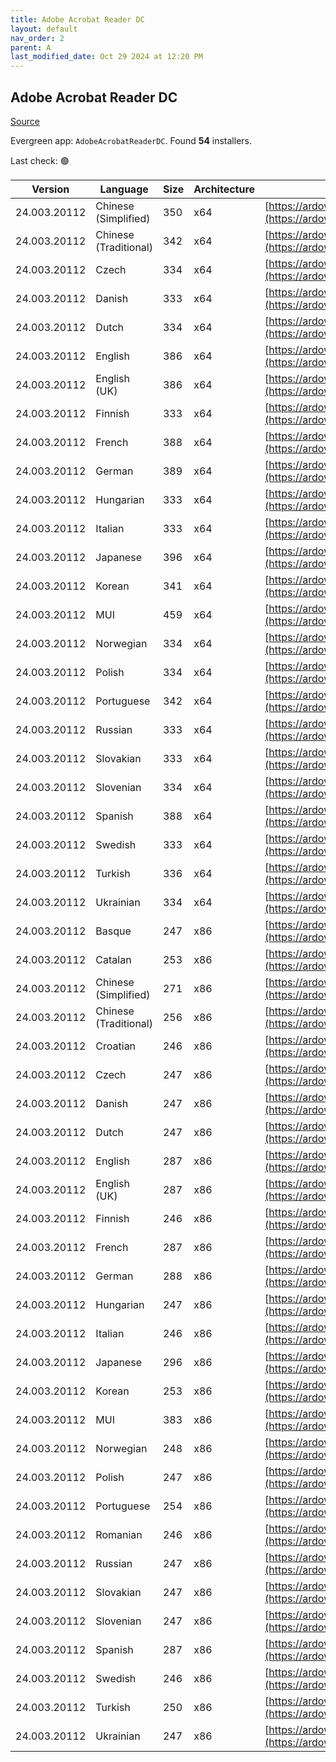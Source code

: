 ```yaml
---
title: Adobe Acrobat Reader DC
layout: default
nav_order: 2
parent: A
last_modified_date: Oct 29 2024 at 12:20 PM
---
```


## Adobe Acrobat Reader DC

[Source](https://acrobat.adobe.com/us/en/acrobat/pdf-reader.html)

Evergreen app: `AdobeAcrobatReaderDC`. Found **54** installers.

Last check: 🟢

| Version      | Language              | Size | Architecture | URI                                                                                                                                                                                                                    |
| ------------ | --------------------- | ---- | ------------ | ---------------------------------------------------------------------------------------------------------------------------------------------------------------------------------------------------------------------- |
| 24.003.20112 | Chinese (Simplified)  | 350  | x64          | [https://ardownload2.adobe.com/pub/adobe/acrobat/win/AcrobatDC/2400320112/AcroRdrDCx642400320112_zh_CN.exe](https://ardownload2.adobe.com/pub/adobe/acrobat/win/AcrobatDC/2400320112/AcroRdrDCx642400320112_zh_CN.exe) |
| 24.003.20112 | Chinese (Traditional) | 342  | x64          | [https://ardownload2.adobe.com/pub/adobe/acrobat/win/AcrobatDC/2400320112/AcroRdrDCx642400320112_zh_TW.exe](https://ardownload2.adobe.com/pub/adobe/acrobat/win/AcrobatDC/2400320112/AcroRdrDCx642400320112_zh_TW.exe) |
| 24.003.20112 | Czech                 | 334  | x64          | [https://ardownload2.adobe.com/pub/adobe/acrobat/win/AcrobatDC/2400320112/AcroRdrDCx642400320112_cs_CZ.exe](https://ardownload2.adobe.com/pub/adobe/acrobat/win/AcrobatDC/2400320112/AcroRdrDCx642400320112_cs_CZ.exe) |
| 24.003.20112 | Danish                | 333  | x64          | [https://ardownload2.adobe.com/pub/adobe/acrobat/win/AcrobatDC/2400320112/AcroRdrDCx642400320112_da_DK.exe](https://ardownload2.adobe.com/pub/adobe/acrobat/win/AcrobatDC/2400320112/AcroRdrDCx642400320112_da_DK.exe) |
| 24.003.20112 | Dutch                 | 334  | x64          | [https://ardownload2.adobe.com/pub/adobe/acrobat/win/AcrobatDC/2400320112/AcroRdrDCx642400320112_nl_NL.exe](https://ardownload2.adobe.com/pub/adobe/acrobat/win/AcrobatDC/2400320112/AcroRdrDCx642400320112_nl_NL.exe) |
| 24.003.20112 | English               | 386  | x64          | [https://ardownload2.adobe.com/pub/adobe/acrobat/win/AcrobatDC/2400320112/AcroRdrDCx642400320112_en_US.exe](https://ardownload2.adobe.com/pub/adobe/acrobat/win/AcrobatDC/2400320112/AcroRdrDCx642400320112_en_US.exe) |
| 24.003.20112 | English (UK)          | 386  | x64          | [https://ardownload2.adobe.com/pub/adobe/acrobat/win/AcrobatDC/2400320112/AcroRdrDCx642400320112_en_US.exe](https://ardownload2.adobe.com/pub/adobe/acrobat/win/AcrobatDC/2400320112/AcroRdrDCx642400320112_en_US.exe) |
| 24.003.20112 | Finnish               | 333  | x64          | [https://ardownload2.adobe.com/pub/adobe/acrobat/win/AcrobatDC/2400320112/AcroRdrDCx642400320112_fi_FI.exe](https://ardownload2.adobe.com/pub/adobe/acrobat/win/AcrobatDC/2400320112/AcroRdrDCx642400320112_fi_FI.exe) |
| 24.003.20112 | French                | 388  | x64          | [https://ardownload2.adobe.com/pub/adobe/acrobat/win/AcrobatDC/2400320112/AcroRdrDCx642400320112_fr_FR.exe](https://ardownload2.adobe.com/pub/adobe/acrobat/win/AcrobatDC/2400320112/AcroRdrDCx642400320112_fr_FR.exe) |
| 24.003.20112 | German                | 389  | x64          | [https://ardownload2.adobe.com/pub/adobe/acrobat/win/AcrobatDC/2400320112/AcroRdrDCx642400320112_de_DE.exe](https://ardownload2.adobe.com/pub/adobe/acrobat/win/AcrobatDC/2400320112/AcroRdrDCx642400320112_de_DE.exe) |
| 24.003.20112 | Hungarian             | 333  | x64          | [https://ardownload2.adobe.com/pub/adobe/acrobat/win/AcrobatDC/2400320112/AcroRdrDCx642400320112_hu_HU.exe](https://ardownload2.adobe.com/pub/adobe/acrobat/win/AcrobatDC/2400320112/AcroRdrDCx642400320112_hu_HU.exe) |
| 24.003.20112 | Italian               | 333  | x64          | [https://ardownload2.adobe.com/pub/adobe/acrobat/win/AcrobatDC/2400320112/AcroRdrDCx642400320112_it_IT.exe](https://ardownload2.adobe.com/pub/adobe/acrobat/win/AcrobatDC/2400320112/AcroRdrDCx642400320112_it_IT.exe) |
| 24.003.20112 | Japanese              | 396  | x64          | [https://ardownload2.adobe.com/pub/adobe/acrobat/win/AcrobatDC/2400320112/AcroRdrDCx642400320112_ja_JP.exe](https://ardownload2.adobe.com/pub/adobe/acrobat/win/AcrobatDC/2400320112/AcroRdrDCx642400320112_ja_JP.exe) |
| 24.003.20112 | Korean                | 341  | x64          | [https://ardownload2.adobe.com/pub/adobe/acrobat/win/AcrobatDC/2400320112/AcroRdrDCx642400320112_ko_KR.exe](https://ardownload2.adobe.com/pub/adobe/acrobat/win/AcrobatDC/2400320112/AcroRdrDCx642400320112_ko_KR.exe) |
| 24.003.20112 | MUI                   | 459  | x64          | [https://ardownload2.adobe.com/pub/adobe/acrobat/win/AcrobatDC/2400320112/AcroRdrDCx642400320112_MUI.exe](https://ardownload2.adobe.com/pub/adobe/acrobat/win/AcrobatDC/2400320112/AcroRdrDCx642400320112_MUI.exe)     |
| 24.003.20112 | Norwegian             | 334  | x64          | [https://ardownload2.adobe.com/pub/adobe/acrobat/win/AcrobatDC/2400320112/AcroRdrDCx642400320112_nb_NO.exe](https://ardownload2.adobe.com/pub/adobe/acrobat/win/AcrobatDC/2400320112/AcroRdrDCx642400320112_nb_NO.exe) |
| 24.003.20112 | Polish                | 334  | x64          | [https://ardownload2.adobe.com/pub/adobe/acrobat/win/AcrobatDC/2400320112/AcroRdrDCx642400320112_pl_PL.exe](https://ardownload2.adobe.com/pub/adobe/acrobat/win/AcrobatDC/2400320112/AcroRdrDCx642400320112_pl_PL.exe) |
| 24.003.20112 | Portuguese            | 342  | x64          | [https://ardownload2.adobe.com/pub/adobe/acrobat/win/AcrobatDC/2400320112/AcroRdrDCx642400320112_pt_BR.exe](https://ardownload2.adobe.com/pub/adobe/acrobat/win/AcrobatDC/2400320112/AcroRdrDCx642400320112_pt_BR.exe) |
| 24.003.20112 | Russian               | 333  | x64          | [https://ardownload2.adobe.com/pub/adobe/acrobat/win/AcrobatDC/2400320112/AcroRdrDCx642400320112_ru_RU.exe](https://ardownload2.adobe.com/pub/adobe/acrobat/win/AcrobatDC/2400320112/AcroRdrDCx642400320112_ru_RU.exe) |
| 24.003.20112 | Slovakian             | 333  | x64          | [https://ardownload2.adobe.com/pub/adobe/acrobat/win/AcrobatDC/2400320112/AcroRdrDCx642400320112_sk_SK.exe](https://ardownload2.adobe.com/pub/adobe/acrobat/win/AcrobatDC/2400320112/AcroRdrDCx642400320112_sk_SK.exe) |
| 24.003.20112 | Slovenian             | 334  | x64          | [https://ardownload2.adobe.com/pub/adobe/acrobat/win/AcrobatDC/2400320112/AcroRdrDCx642400320112_sl_SI.exe](https://ardownload2.adobe.com/pub/adobe/acrobat/win/AcrobatDC/2400320112/AcroRdrDCx642400320112_sl_SI.exe) |
| 24.003.20112 | Spanish               | 388  | x64          | [https://ardownload2.adobe.com/pub/adobe/acrobat/win/AcrobatDC/2400320112/AcroRdrDCx642400320112_es_ES.exe](https://ardownload2.adobe.com/pub/adobe/acrobat/win/AcrobatDC/2400320112/AcroRdrDCx642400320112_es_ES.exe) |
| 24.003.20112 | Swedish               | 333  | x64          | [https://ardownload2.adobe.com/pub/adobe/acrobat/win/AcrobatDC/2400320112/AcroRdrDCx642400320112_sv_SE.exe](https://ardownload2.adobe.com/pub/adobe/acrobat/win/AcrobatDC/2400320112/AcroRdrDCx642400320112_sv_SE.exe) |
| 24.003.20112 | Turkish               | 336  | x64          | [https://ardownload2.adobe.com/pub/adobe/acrobat/win/AcrobatDC/2400320112/AcroRdrDCx642400320112_tr_TR.exe](https://ardownload2.adobe.com/pub/adobe/acrobat/win/AcrobatDC/2400320112/AcroRdrDCx642400320112_tr_TR.exe) |
| 24.003.20112 | Ukrainian             | 334  | x64          | [https://ardownload2.adobe.com/pub/adobe/acrobat/win/AcrobatDC/2400320112/AcroRdrDCx642400320112_uk_UA.exe](https://ardownload2.adobe.com/pub/adobe/acrobat/win/AcrobatDC/2400320112/AcroRdrDCx642400320112_uk_UA.exe) |
| 24.003.20112 | Basque                | 247  | x86          | [https://ardownload2.adobe.com/pub/adobe/reader/win/AcrobatDC/2400320112/AcroRdrDC2400320112_eu_ES.exe](https://ardownload2.adobe.com/pub/adobe/reader/win/AcrobatDC/2400320112/AcroRdrDC2400320112_eu_ES.exe)         |
| 24.003.20112 | Catalan               | 253  | x86          | [https://ardownload2.adobe.com/pub/adobe/reader/win/AcrobatDC/2400320112/AcroRdrDC2400320112_ca_ES.exe](https://ardownload2.adobe.com/pub/adobe/reader/win/AcrobatDC/2400320112/AcroRdrDC2400320112_ca_ES.exe)         |
| 24.003.20112 | Chinese (Simplified)  | 271  | x86          | [https://ardownload2.adobe.com/pub/adobe/reader/win/AcrobatDC/2400320112/AcroRdrDC2400320112_zh_CN.exe](https://ardownload2.adobe.com/pub/adobe/reader/win/AcrobatDC/2400320112/AcroRdrDC2400320112_zh_CN.exe)         |
| 24.003.20112 | Chinese (Traditional) | 256  | x86          | [https://ardownload2.adobe.com/pub/adobe/reader/win/AcrobatDC/2400320112/AcroRdrDC2400320112_zh_TW.exe](https://ardownload2.adobe.com/pub/adobe/reader/win/AcrobatDC/2400320112/AcroRdrDC2400320112_zh_TW.exe)         |
| 24.003.20112 | Croatian              | 246  | x86          | [https://ardownload2.adobe.com/pub/adobe/reader/win/AcrobatDC/2400320112/AcroRdrDC2400320112_hr_HR.exe](https://ardownload2.adobe.com/pub/adobe/reader/win/AcrobatDC/2400320112/AcroRdrDC2400320112_hr_HR.exe)         |
| 24.003.20112 | Czech                 | 247  | x86          | [https://ardownload2.adobe.com/pub/adobe/reader/win/AcrobatDC/2400320112/AcroRdrDC2400320112_cs_CZ.exe](https://ardownload2.adobe.com/pub/adobe/reader/win/AcrobatDC/2400320112/AcroRdrDC2400320112_cs_CZ.exe)         |
| 24.003.20112 | Danish                | 247  | x86          | [https://ardownload2.adobe.com/pub/adobe/reader/win/AcrobatDC/2400320112/AcroRdrDC2400320112_da_DK.exe](https://ardownload2.adobe.com/pub/adobe/reader/win/AcrobatDC/2400320112/AcroRdrDC2400320112_da_DK.exe)         |
| 24.003.20112 | Dutch                 | 247  | x86          | [https://ardownload2.adobe.com/pub/adobe/reader/win/AcrobatDC/2400320112/AcroRdrDC2400320112_nl_NL.exe](https://ardownload2.adobe.com/pub/adobe/reader/win/AcrobatDC/2400320112/AcroRdrDC2400320112_nl_NL.exe)         |
| 24.003.20112 | English               | 287  | x86          | [https://ardownload2.adobe.com/pub/adobe/reader/win/AcrobatDC/2400320112/AcroRdrDC2400320112_en_US.exe](https://ardownload2.adobe.com/pub/adobe/reader/win/AcrobatDC/2400320112/AcroRdrDC2400320112_en_US.exe)         |
| 24.003.20112 | English (UK)          | 287  | x86          | [https://ardownload2.adobe.com/pub/adobe/reader/win/AcrobatDC/2400320112/AcroRdrDC2400320112_en_US.exe](https://ardownload2.adobe.com/pub/adobe/reader/win/AcrobatDC/2400320112/AcroRdrDC2400320112_en_US.exe)         |
| 24.003.20112 | Finnish               | 246  | x86          | [https://ardownload2.adobe.com/pub/adobe/reader/win/AcrobatDC/2400320112/AcroRdrDC2400320112_fi_FI.exe](https://ardownload2.adobe.com/pub/adobe/reader/win/AcrobatDC/2400320112/AcroRdrDC2400320112_fi_FI.exe)         |
| 24.003.20112 | French                | 287  | x86          | [https://ardownload2.adobe.com/pub/adobe/reader/win/AcrobatDC/2400320112/AcroRdrDC2400320112_fr_FR.exe](https://ardownload2.adobe.com/pub/adobe/reader/win/AcrobatDC/2400320112/AcroRdrDC2400320112_fr_FR.exe)         |
| 24.003.20112 | German                | 288  | x86          | [https://ardownload2.adobe.com/pub/adobe/reader/win/AcrobatDC/2400320112/AcroRdrDC2400320112_de_DE.exe](https://ardownload2.adobe.com/pub/adobe/reader/win/AcrobatDC/2400320112/AcroRdrDC2400320112_de_DE.exe)         |
| 24.003.20112 | Hungarian             | 247  | x86          | [https://ardownload2.adobe.com/pub/adobe/reader/win/AcrobatDC/2400320112/AcroRdrDC2400320112_hu_HU.exe](https://ardownload2.adobe.com/pub/adobe/reader/win/AcrobatDC/2400320112/AcroRdrDC2400320112_hu_HU.exe)         |
| 24.003.20112 | Italian               | 246  | x86          | [https://ardownload2.adobe.com/pub/adobe/reader/win/AcrobatDC/2400320112/AcroRdrDC2400320112_it_IT.exe](https://ardownload2.adobe.com/pub/adobe/reader/win/AcrobatDC/2400320112/AcroRdrDC2400320112_it_IT.exe)         |
| 24.003.20112 | Japanese              | 296  | x86          | [https://ardownload2.adobe.com/pub/adobe/reader/win/AcrobatDC/2400320112/AcroRdrDC2400320112_ja_JP.exe](https://ardownload2.adobe.com/pub/adobe/reader/win/AcrobatDC/2400320112/AcroRdrDC2400320112_ja_JP.exe)         |
| 24.003.20112 | Korean                | 253  | x86          | [https://ardownload2.adobe.com/pub/adobe/reader/win/AcrobatDC/2400320112/AcroRdrDC2400320112_ko_KR.exe](https://ardownload2.adobe.com/pub/adobe/reader/win/AcrobatDC/2400320112/AcroRdrDC2400320112_ko_KR.exe)         |
| 24.003.20112 | MUI                   | 383  | x86          | [https://ardownload2.adobe.com/pub/adobe/reader/win/AcrobatDC/2400320112/AcroRdrDC2400320112_MUI.exe](https://ardownload2.adobe.com/pub/adobe/reader/win/AcrobatDC/2400320112/AcroRdrDC2400320112_MUI.exe)             |
| 24.003.20112 | Norwegian             | 248  | x86          | [https://ardownload2.adobe.com/pub/adobe/reader/win/AcrobatDC/2400320112/AcroRdrDC2400320112_nb_NO.exe](https://ardownload2.adobe.com/pub/adobe/reader/win/AcrobatDC/2400320112/AcroRdrDC2400320112_nb_NO.exe)         |
| 24.003.20112 | Polish                | 247  | x86          | [https://ardownload2.adobe.com/pub/adobe/reader/win/AcrobatDC/2400320112/AcroRdrDC2400320112_pl_PL.exe](https://ardownload2.adobe.com/pub/adobe/reader/win/AcrobatDC/2400320112/AcroRdrDC2400320112_pl_PL.exe)         |
| 24.003.20112 | Portuguese            | 254  | x86          | [https://ardownload2.adobe.com/pub/adobe/reader/win/AcrobatDC/2400320112/AcroRdrDC2400320112_pt_BR.exe](https://ardownload2.adobe.com/pub/adobe/reader/win/AcrobatDC/2400320112/AcroRdrDC2400320112_pt_BR.exe)         |
| 24.003.20112 | Romanian              | 246  | x86          | [https://ardownload2.adobe.com/pub/adobe/reader/win/AcrobatDC/2400320112/AcroRdrDC2400320112_ro_RO.exe](https://ardownload2.adobe.com/pub/adobe/reader/win/AcrobatDC/2400320112/AcroRdrDC2400320112_ro_RO.exe)         |
| 24.003.20112 | Russian               | 247  | x86          | [https://ardownload2.adobe.com/pub/adobe/reader/win/AcrobatDC/2400320112/AcroRdrDC2400320112_ru_RU.exe](https://ardownload2.adobe.com/pub/adobe/reader/win/AcrobatDC/2400320112/AcroRdrDC2400320112_ru_RU.exe)         |
| 24.003.20112 | Slovakian             | 247  | x86          | [https://ardownload2.adobe.com/pub/adobe/reader/win/AcrobatDC/2400320112/AcroRdrDC2400320112_sk_SK.exe](https://ardownload2.adobe.com/pub/adobe/reader/win/AcrobatDC/2400320112/AcroRdrDC2400320112_sk_SK.exe)         |
| 24.003.20112 | Slovenian             | 247  | x86          | [https://ardownload2.adobe.com/pub/adobe/reader/win/AcrobatDC/2400320112/AcroRdrDC2400320112_sl_SI.exe](https://ardownload2.adobe.com/pub/adobe/reader/win/AcrobatDC/2400320112/AcroRdrDC2400320112_sl_SI.exe)         |
| 24.003.20112 | Spanish               | 287  | x86          | [https://ardownload2.adobe.com/pub/adobe/reader/win/AcrobatDC/2400320112/AcroRdrDC2400320112_es_ES.exe](https://ardownload2.adobe.com/pub/adobe/reader/win/AcrobatDC/2400320112/AcroRdrDC2400320112_es_ES.exe)         |
| 24.003.20112 | Swedish               | 246  | x86          | [https://ardownload2.adobe.com/pub/adobe/reader/win/AcrobatDC/2400320112/AcroRdrDC2400320112_sv_SE.exe](https://ardownload2.adobe.com/pub/adobe/reader/win/AcrobatDC/2400320112/AcroRdrDC2400320112_sv_SE.exe)         |
| 24.003.20112 | Turkish               | 250  | x86          | [https://ardownload2.adobe.com/pub/adobe/reader/win/AcrobatDC/2400320112/AcroRdrDC2400320112_tr_TR.exe](https://ardownload2.adobe.com/pub/adobe/reader/win/AcrobatDC/2400320112/AcroRdrDC2400320112_tr_TR.exe)         |
| 24.003.20112 | Ukrainian             | 247  | x86          | [https://ardownload2.adobe.com/pub/adobe/reader/win/AcrobatDC/2400320112/AcroRdrDC2400320112_uk_UA.exe](https://ardownload2.adobe.com/pub/adobe/reader/win/AcrobatDC/2400320112/AcroRdrDC2400320112_uk_UA.exe)         |
